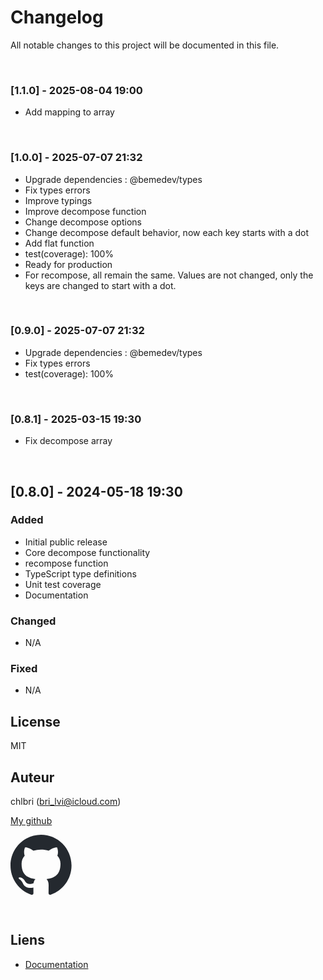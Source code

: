 # Changelog

All notable changes to this project will be documented in this file.

<br/>

### [1.1.0] - 2025-08-04 19:00

- Add mapping to array

<br/>

### [1.0.0] - 2025-07-07 21:32

- Upgrade dependencies : @bemedev/types
- Fix types errors
- Improve typings
- Improve decompose function
- Change decompose options
- Change decompose default behavior, now each key starts with a dot
- Add flat function
- test(coverage): 100%
- Ready for production
- For recompose, all remain the same. Values are not changed, only the keys
  are changed to start with a dot.

<br/>

### [0.9.0] - 2025-07-07 21:32

- Upgrade dependencies : @bemedev/types
- Fix types errors
- test(coverage): 100%

<br/>

### [0.8.1] - 2025-03-15 19:30

- Fix decompose array

<br/>

## [0.8.0] - 2024-05-18 19:30

### Added

- Initial public release
- Core decompose functionality
- recompose function
- TypeScript type definitions
- Unit test coverage
- Documentation

### Changed

- N/A

### Fixed

- N/A

## License

MIT

## Auteur

chlbri (bri_lvi@icloud.com)

[My github](https://github.com/chlbri?tab=repositories)

[<svg width="98" height="96" xmlns="http://www.w3.org/2000/svg"><path fill-rule="evenodd" clip-rule="evenodd" d="M48.854 0C21.839 0 0 22 0 49.217c0 21.756 13.993 40.172 33.405 46.69 2.427.49 3.316-1.059 3.316-2.362 0-1.141-.08-5.052-.08-9.127-13.59 2.934-16.42-5.867-16.42-5.867-2.184-5.704-5.42-7.17-5.42-7.17-4.448-3.015.324-3.015.324-3.015 4.934.326 7.523 5.052 7.523 5.052 4.367 7.496 11.404 5.378 14.235 4.074.404-3.178 1.699-5.378 3.074-6.6-10.839-1.141-22.243-5.378-22.243-24.283 0-5.378 1.94-9.778 5.014-13.2-.485-1.222-2.184-6.275.486-13.038 0 0 4.125-1.304 13.426 5.052a46.97 46.97 0 0 1 12.214-1.63c4.125 0 8.33.571 12.213 1.63 9.302-6.356 13.427-5.052 13.427-5.052 2.67 6.763.97 11.816.485 13.038 3.155 3.422 5.015 7.822 5.015 13.2 0 18.905-11.404 23.06-22.324 24.283 1.78 1.548 3.316 4.481 3.316 9.126 0 6.6-.08 11.897-.08 13.526 0 1.304.89 2.853 3.316 2.364 19.412-6.52 33.405-24.935 33.405-46.691C97.707 22 75.788 0 48.854 0z" fill="#24292f"/></svg>](https://github.com/chlbri?tab=repositories)

<br/>

## Liens

- [Documentation](https://github.com/chlbri/types)
